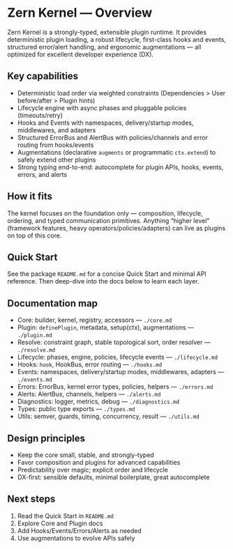 # Zern Kernel — Overview

Zern Kernel is a strongly-typed, extensible plugin runtime. It provides deterministic plugin loading, a robust lifecycle, first-class hooks and events, structured error/alert handling, and ergonomic augmentations — all optimized for excellent developer experience (DX).

## Key capabilities

- Deterministic load order via weighted constraints (Dependencies > User before/after > Plugin hints)
- Lifecycle engine with async phases and pluggable policies (timeouts/retry)
- Hooks and Events with namespaces, delivery/startup modes, middlewares, and adapters
- Structured ErrorBus and AlertBus with policies/channels and error routing from hooks/events
- Augmentations (declarative `augments` or programmatic `ctx.extend`) to safely extend other plugins
- Strong typing end-to-end: autocomplete for plugin APIs, hooks, events, errors, and alerts

## How it fits

The kernel focuses on the foundation only — composition, lifecycle, ordering, and typed communication primitives. Anything “higher level” (framework features, heavy operators/policies/adapters) can live as plugins on top of this core.

## Quick Start

See the package `README.md` for a concise Quick Start and minimal API reference. Then deep-dive into the docs below to learn each layer.

## Documentation map

- Core: builder, kernel, registry, accessors — `./core.md`
- Plugin: `definePlugin`, metadata, setup(ctx), augmentations — `./plugin.md`
- Resolve: constraint graph, stable topological sort, order resolver — `./resolve.md`
- Lifecycle: phases, engine, policies, lifecycle events — `./lifecycle.md`
- Hooks: `hook`, HookBus, error routing — `./hooks.md`
- Events: namespaces, delivery/startup modes, middlewares, adapters — `./events.md`
- Errors: ErrorBus, kernel error types, policies, helpers — `./errors.md`
- Alerts: AlertBus, channels, helpers — `./alerts.md`
- Diagnostics: logger, metrics, debug — `./diagnostics.md`
- Types: public type exports — `./types.md`
- Utils: semver, guards, timing, concurrency, result — `./utils.md`

## Design principles

- Keep the core small, stable, and strongly-typed
- Favor composition and plugins for advanced capabilities
- Predictability over magic; explicit order and lifecycle
- DX-first: sensible defaults, minimal boilerplate, great autocomplete

## Next steps

1. Read the Quick Start in `README.md`
2. Explore Core and Plugin docs
3. Add Hooks/Events/Errors/Alerts as needed
4. Use augmentations to evolve APIs safely
